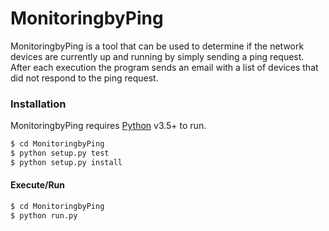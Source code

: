 # MonitoringbyPing

MonitoringbyPing is a tool that can be used to determine if the network devices are currently up and running by simply sending a ping request. After each execution the program sends an email with a list of devices that did not respond to the ping request.

### Installation

MonitoringbyPing requires [Python](https://www.python.org/downloads/) v3.5+ to run.

```py
$ cd MonitoringbyPing
$ python setup.py test
$ python setup.py install
```

#### Execute/Run
```py
$ cd MonitoringbyPing
$ python run.py
```

